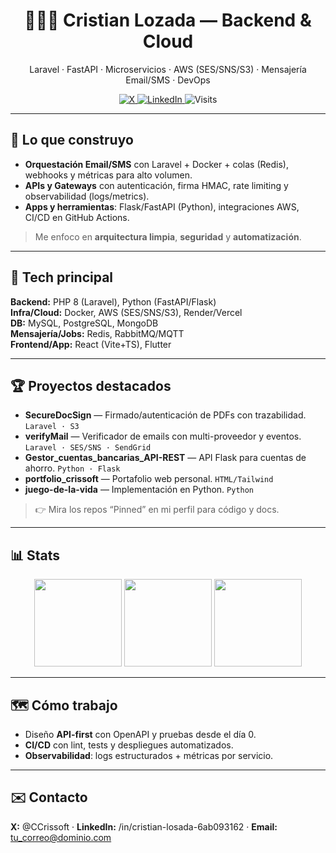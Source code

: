 <div align="center">
  <h1>👨🏻‍💻 Cristian Lozada — Backend & Cloud</h1>
  <p>Laravel · FastAPI · Microservicios · AWS (SES/SNS/S3) · Mensajería Email/SMS · DevOps</p>

  <a href="https://twitter.com/CCrissoft">
    <img alt="X" src="https://img.shields.io/badge/X-@CCrissoft-111?logo=x">
  </a>
  <a href="https://www.linkedin.com/in/cristian-losada-6ab093162/">
    <img alt="LinkedIn" src="https://img.shields.io/badge/LinkedIn-Perfil-0A66C2?logo=linkedin&logoColor=white">
  </a>
  <img alt="Visits" src="https://komarev.com/ghpvc/?username=cristianlosada&style=flat">
</div>

---

## 🚀 Lo que construyo
- **Orquestación Email/SMS** con Laravel + Docker + colas (Redis), webhooks y métricas para alto volumen.
- **APIs y Gateways** con autenticación, firma HMAC, rate limiting y observabilidad (logs/metrics).
- **Apps y herramientas**: Flask/FastAPI (Python), integraciones AWS, CI/CD en GitHub Actions.

> Me enfoco en **arquitectura limpia**, **seguridad** y **automatización**.

---

## 🧱 Tech principal
**Backend:** PHP 8 (Laravel), Python (FastAPI/Flask)  
**Infra/Cloud:** Docker, AWS (SES/SNS/S3), Render/Vercel  
**DB:** MySQL, PostgreSQL, MongoDB  
**Mensajería/Jobs:** Redis, RabbitMQ/MQTT  
**Frontend/App:** React (Vite+TS), Flutter

---

## 🏆 Proyectos destacados
- **SecureDocSign** — Firmado/autenticación de PDFs con trazabilidad. `Laravel · S3`
- **verifyMail** — Verificador de emails con multi-proveedor y eventos. `Laravel · SES/SNS · SendGrid`
- **Gestor_cuentas_bancarias_API-REST** — API Flask para cuentas de ahorro. `Python · Flask`
- **portfolio_crissoft** — Portafolio web personal. `HTML/Tailwind`
- **juego-de-la-vida** — Implementación en Python. `Python`

> 👉 Mira los repos “Pinned” en mi perfil para código y docs.

---

## 📊 Stats
<div align="center">
  <img src="https://github-readme-stats.vercel.app/api?username=cristianlosada&show_icons=true" height="140">
  <img src="https://github-readme-stats.vercel.app/api/top-langs/?username=cristianlosada&layout=compact" height="140">
  <img src="https://streak-stats.demolab.com?user=cristianlosada&date_format=j%20M%5B%20Y%5D" height="140">
</div>

---

## 🗺️ Cómo trabajo
- Diseño **API-first** con OpenAPI y pruebas desde el día 0.
- **CI/CD** con lint, tests y despliegues automatizados.
- **Observabilidad**: logs estructurados + métricas por servicio.

---

## ✉️ Contacto
**X:** @CCrissoft · **LinkedIn:** /in/cristian-losada-6ab093162 · **Email:** <tu_correo@dominio.com>
